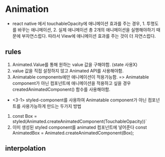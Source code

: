 # Animation
- react native 에서 touchableOpacity에 애니메이션 효과를 주는 경우, 1. 투명도를 바꾸는 애니메이션, 2. 실제 애니메이션 총 2개의 애니메이션을 실행해야하기 때문에 부자연스럽다. 따라서 View에 애니메이션 효과를 주는 것이 더 자연스럽다.

## rules

1. Animated.Value를 통해 원하는 value 값을 구해야함.
   (state 사용X)
2. value 값을 직접 설정하지 않고 Animated API를 사용해야함.
3. Animatable components에만 애니메이션이 적용가능함.
   => Animatable component가 아닌 컴포넌트에 애니메이션을 적용하고 싶을 경우 createdAnimatedComponent() 함수를 사용해야함.

- <3-1> styled-component를 사용하여 Animatable component가 아닌 컴포넌트를 사용가능하게 만드는 두가지 방법

1. const Box = styled(Animated.createAnimatedComponent(TouchableOpacity))`
2. 이미 생성된 styled component를 animated 컴포넌트에 넣어준다
   const AnimatedBox = Animated.createAnimatedComponent(Box);

## interpolation
